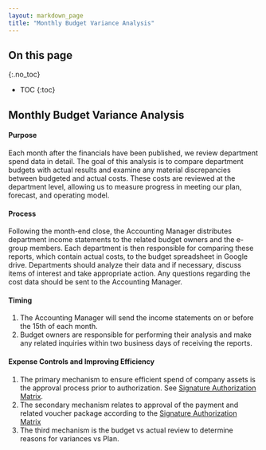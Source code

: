 ```yaml
---
layout: markdown_page
title: "Monthly Budget Variance Analysis"
---
```


## On this page
{:.no_toc}

- TOC
{:toc}

## Monthly Budget Variance Analysis

#### Purpose
Each month after the financials have been published, we review department spend data in detail. The goal of this analysis is to compare department budgets with actual results and examine any material discrepancies between budgeted and actual costs. These costs are reviewed at the department level, allowing us to measure progress in meeting our plan, forecast, and operating model.
#### Process
Following the month-end close, the Accounting Manager distributes department income statements to the related budget owners and the e-group members. Each department is then responsible for comparing these reports, which contain actual costs, to the budget spreadsheet in Google drive. Departments should analyze their data and if necessary, discuss items of interest and take appropriate action. Any questions regarding the cost data should be sent to the Accounting Manager.

#### Timing
1. The Accounting Manager will send the income statements on or before the 15th of each month.
1. Budget owners are responsible for performing their analysis and make any related inquiries within two business days of receiving the reports.

#### Expense Controls and Improving Efficiency
1. The primary mechanism to ensure efficient spend of company assets is the approval process prior to authorization. See [Signature Authorization Matrix](/handbook/finance/authorization-matrix/).
1. The secondary mechanism relates to approval of the payment and related voucher package according to the [Signature Authorization Matrix](/handbook/finance/authorization-matrix/)
1. The third mechanism is the budget vs actual review to determine reasons for variances vs Plan. 

